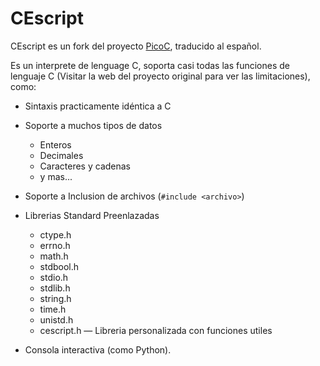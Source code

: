 CEscript
========

CEscript es un fork del proyecto [PicoC](http://code.google.com/p/picoc/), traducido al español.

Es un interprete de lenguage C, soporta casi todas las funciones de lenguaje C (Visitar la web del proyecto original para ver las limitaciones), como:

* Sintaxis practicamente idéntica a C

* Soporte a muchos tipos de datos
	+ Enteros
	+ Decimales
	+ Caracteres y cadenas
	+ y mas...

* Soporte a Inclusion de archivos (`#include <archivo>`)

* Librerias Standard Preenlazadas
	+ ctype.h
	+ errno.h
	+ math.h
	+ stdbool.h
	+ stdio.h
	+ stdlib.h
	+ string.h
	+ time.h
	+ unistd.h
	+ cescript.h &mdash; Libreria personalizada con funciones utiles

* Consola interactiva (como Python).
